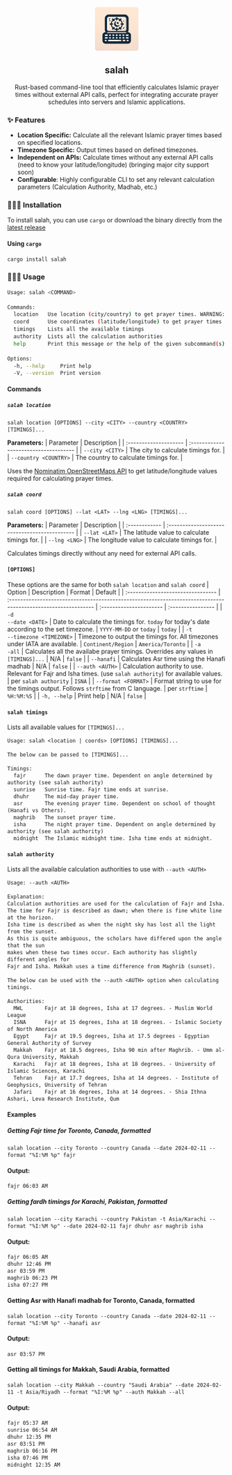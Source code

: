 <div align="center">
  <img src="./images/salah_logo.png?raw=true" width="100" height="100" />
  <h2>salah</h2>
  <p>Rust-based command-line tool that efficiently calculates Islamic prayer times without external API calls, perfect for integrating accurate prayer schedules into servers and Islamic applications.</p>
</div>

### ✨ Features
- **Location Specific:** Calculate all the relevant Islamic prayer times based on specified locations.
- **Timezone Specific:** Output times based on defined timezones.
- **Independent on APIs:** Calculate times without any external API calls (need to know your latitude/longitude) (bringing major city support soon)
- **Configurable**: Highly configurable CLI to set any relevant calculation parameters (Calculation Authority, Madhab, etc.)

### 👨🏾‍💻 Installation
To install salah, you can use `cargo` or download the binary directly from the [latest release](https://github.com/ammar-ahmed22/salah/release)

#### Using `cargo`
```bash
cargo install salah
```

### 🤸🏾‍♂️ Usage
```bash
Usage: salah <COMMAND>

Commands:
  location   Use location (city/country) to get prayer times. WARNING: Uses external API call, network connection required
  coord      Use coordinates (latitude/longitude) to get prayer times
  timings    Lists all the available timings
  authority  Lists all the calculation authorities
  help       Print this message or the help of the given subcommand(s)

Options:
  -h, --help     Print help
  -V, --version  Print version
```
#### Commands
##### `salah location`
```
salah location [OPTIONS] --city <CITY> --country <COUNTRY> [TIMINGS]...
```
**Parameters:**
| Parameter             | Description                           | 
| :-------------------- | :------------------------------------ | 
| `--city <CITY>`       | The city to calculate timings for.    |
| `--country <COUNTRY>` | The country to calculate timings for. |

Uses the [Nominatim OpenStreetMaps API](https://google.ca) to get latitude/longitude values required for calculating prayer times.

##### `salah coord`
```
salah coord [OPTIONS] --lat <LAT> --lng <LNG> [TIMINGS]...
```

**Parameters:**
| Parameter     | Description                                   | 
| :------------ | :-------------------------------------------- | 
| `--lat <LAT>` | The latitude value to calculate timings for.  |
| `--lng <LNG>` | The longitude value to calculate timings for. |

Calculates timings directly without any need for external API calls.

#### `[OPTIONS]`
These options are the same for both `salah location` and `salah coord`
| Option                            | Description                                                                                                   | Format                  | Default           |
| :-------------------------------- | :------------------------------------------------------------------------------------------------------------ | :---------------------- | :---------------- |
| `-d` <br/>`--date <DATE>`         | Date to calculate the timings for. `today` for today's date according to the set timezone.                    | `YYYY-MM-DD` or `today` | `today`           |
| `-t` <br/>`--timezone <TIMEZONE>` | Timezone to output the timings for. All timezones under IATA are available.                                   | `Continent/Region`      | `America/Toronto` |
| `-a` <br/>`-all`                  | Calculates all the availabe prayer timings. Overrides any values in `[TIMINGS]...`                            | N/A                     | `false`           |
| `--hanafi`                        | Calculates Asr time using the Hanafi madhab                                                                   | N/A                     | `false`           |
| `--auth <AUTH>`                   | Calculation authority to use. Relevant for Fajr and Isha times. (use `salah authority`) for available values. | per `salah authority`   | `ISNA`            |
| `--format <FORMAT>`               | Format string to use for the timings output. Follows `strftime` from C language.                              | per `strftime`          | `%H:%M:%S`        |
| `-h, --help`                      | Print help                                                                                                    | N/A                     | `false`           |

#### `salah timings`
Lists all available values for `[TIMINGS]...`
```
Usage: salah <location | coords> [OPTIONS] [TIMINGS]...

The below can be passed to [TIMINGS]...

Timings:
  fajr      The dawn prayer time. Dependent on angle determined by authority (see salah authority)
  sunrise   Sunrise time. Fajr time ends at sunrise.
  dhuhr     The mid-day prayer time.
  asr       The evening prayer time. Dependent on school of thought (Hanafi vs Others).
  maghrib   The sunset prayer time.
  isha      The night prayer time. Dependent on angle determined by authority (see salah authority)
  midnight  The Islamic midnight time. Isha time ends at midnight.
```

#### `salah authority`
Lists all the available calculation authorities to use with `--auth <AUTH>`
```
Usage: --auth <AUTH>

Explanation:
Calculation authorities are used for the calculation of Fajr and Isha.
The time for Fajr is described as dawn; when there is fine white line at the horizon.
Isha time is described as when the night sky has lost all the light from the sunset.
As this is quite ambiguous, the scholars have differed upon the angle that the sun
makes when these two times occur. Each authority has slightly different angles for
Fajr and Isha. Makkah uses a time difference from Maghrib (sunset).

The below can be used with the --auth <AUTH> option when calculating timings.

Authorities:
  MWL       Fajr at 18 degrees, Isha at 17 degrees. - Muslim World League
  ISNA      Fajr at 15 degrees, Isha at 18 degrees. - Islamic Society of North America
  Egypt     Fajr at 19.5 degrees, Isha at 17.5 degrees - Egyptian General Authority of Survey
  Makkah    Fajr at 18.5 degrees, Isha 90 min after Maghrib. - Umm al-Qura University, Makkah
  Karachi   Fajr at 18 degrees, Isha at 18 degrees. - University of Islamic Sciences, Karachi
  Tehran    Fajr at 17.7 degrees, Isha at 14 degrees. - Institute of Geophysics, University of Tehran
  Jafari    Fajr at 16 degrees, Isha at 14 degrees. - Shia Ithna Ashari, Leva Research Institute, Qum
```

#### Examples
##### Getting Fajr time for Toronto, Canada, formatted
```
salah location --city Toronto --country Canada --date 2024-02-11 --format "%I:%M %p" fajr
```
#### Output:
```
fajr 06:03 AM
```

##### Getting fardh timings for Karachi, Pakistan, formatted
```
salah location --city Karachi --country Pakistan -t Asia/Karachi --format "%I:%M %p" --date 2024-02-11 fajr dhuhr asr maghrib isha
```

#### Output:
```
fajr 06:05 AM
dhuhr 12:46 PM
asr 03:59 PM
maghrib 06:23 PM
isha 07:27 PM
```

#### Getting Asr with Hanafi madhab for Toronto, Canada, formatted
```
salah location --city Toronto --country Canada --date 2024-02-11 --format "%I:%M %p" --hanafi asr
```

#### Output:
```
asr 03:57 PM
```
#### Getting all timings for Makkah, Saudi Arabia, formatted
```
salah location --city Makkah --country "Saudi Arabia" --date 2024-02-11 -t Asia/Riyadh --format "%I:%M %p" --auth Makkah --all
```

#### Output:
```
fajr 05:37 AM
sunrise 06:54 AM
dhuhr 12:35 PM
asr 03:51 PM
maghrib 06:16 PM
isha 07:46 PM
midnight 12:35 AM
```